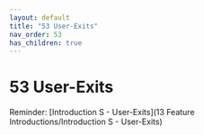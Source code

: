 ```yaml
---
layout: default
title: "53 User-Exits"
nav_order: 53
has_children: true
---
```

# 53 User-Exits
Reminder: [Introduction S - User-Exits](13 Feature Introductions/Introduction S - User-Exits)  
